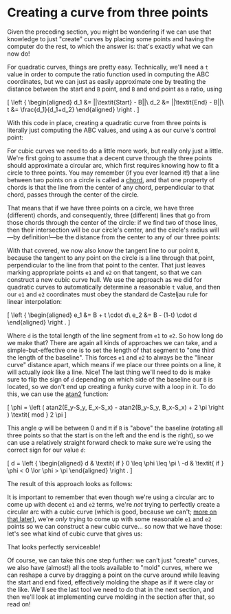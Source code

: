 # Creating a curve from three points

Given the preceding section, you might be wondering if we can use that knowledge to just "create" curves by placing some points and having the computer do the rest, to which the answer is: that's exactly what we can now do!

For quadratic curves, things are pretty easy. Technically, we'll need a `t` value in order to compute the ratio function used in computing the ABC coordinates, but we can just as easily approximate one by treating the distance between the start and `B` point, and `B` and end point as a ratio, using

\[
  \left \{ \begin{aligned}
    d_1 &= ||\textit{Start} - B||\\
    d_2 &= ||\textit{End} - B||\\
    t &= \frac{d_1}{d_1+d_2}
  \end{aligned} \right .
\]

With this code in place, creating a quadratic curve from three points is literally just computing the ABC values, and using `A` as our curve's control point:

<graphics-element title="Fitting a quadratic Bézier curve" src="./quadratic.js"></graphics-element>

For cubic curves we need to do a little more work, but really only just a little. We're first going to assume that a decent curve through the three points should approximate a circular arc, which first requires knowing how to fit a circle to three points. You may remember (if you ever learned it!) that a line between two points on a circle is called a [chord](https://en.wikipedia.org/wiki/Chord_%28geometry%29), and that one property of chords is that the line from the center of any chord, perpendicular to that chord, passes through the center of the circle.

That means that if we have three points on a circle, we have three (different) chords, and consequently, three (different) lines that go from those chords through the center of the circle: if we find two of those lines, then their intersection will be our circle's center, and the circle's radius will—by definition!—be the distance from the center to any of our three points:

<graphics-element title="Finding a circle through three points" src="./circle.js"></graphics-element>

With that covered, we now also know the tangent line to our point `B`, because the tangent to any point on the circle is a line through that point, perpendicular to the line from that point to the center. That just leaves marking appropriate points `e1` and `e2` on that tangent, so that we can construct a new cubic curve hull. We use the approach as we did for quadratic curves to automatically determine a reasonable `t` value, and then our `e1` and `e2` coordinates must obey the standard de Casteljau rule for linear interpolation:

\[
  \left \{ \begin{aligned}
    e_1 &= B + t \cdot d\\
    e_2 &= B - (1-t) \cdot d
  \end{aligned} \right .
\]

Where `d` is the total length of the line segment from `e1` to `e2`. So how long do we make that? There are again all kinds of approaches we can take, and a simple-but-effective one is to set the length of that segment to "one third the length of the baseline". This forces `e1` and `e2` to always be the "linear curve" distance apart, which means if we place our three points on a line, it will actually _look_ like a line. Nice! The last thing we'll need to do is make sure to flip the sign of `d` depending on which side of the baseline our `B` is located, so we don't end up creating a funky curve with a loop in it. To do this, we can use the [atan2](https://en.wikipedia.org/wiki/Atan2) function:

\[
  \phi = \left ( atan2(E_y-S_y, E_x-S_x) - atan2(B_y-S_y, B_x-S_x) + 2 \pi \right ) \textit{ mod } 2 \pi
\]

This angle φ will be between 0 and π if `B` is "above" the baseline (rotating all three points so that the start is on the left and the end is the right), so we can use a relatively straight forward check to make sure we're using the correct sign for our value `d`:

\[
  d = \left \{ \begin{aligned}
     d & \textit{ if } 0 \leq \phi \leq \pi \\
    -d & \textit{ if } \phi < 0 \lor \phi > \pi
  \end{aligned} \right .
\]

The result of this approach looks as follows:

<graphics-element title="Finding the cubic e₁ and e₂ given three points " src="./circle.js" data-show-curve="true"></graphics-element>

It is important to remember that even though we're using a circular arc to come up with decent `e1` and `e2` terms, we're _not_ trying to perfectly create a circular arc with a cubic curve (which is good, because we can't; [more on that later](#arcapproximation)), we're _only_ trying to come up with some reasonable `e1` and `e2` points so we can construct a new cubic curve... so now that we have those: let's see what kind of cubic curve that gives us:

<graphics-element title="Fitting a cubic Bézier curve" src="./cubic.js"></graphics-element>

That looks perfectly serviceable!

Of course, we can take this one step further: we can't just "create" curves, we also have (almost!) all the tools available to "mold" curves, where we can reshape a curve by dragging a point on the curve around while leaving the start and end fixed, effectively molding the shape as if it were clay or the like. We'll see the last tool we need to do that in the next section, and then we'll look at implementing curve molding in the section after that, so read on!
